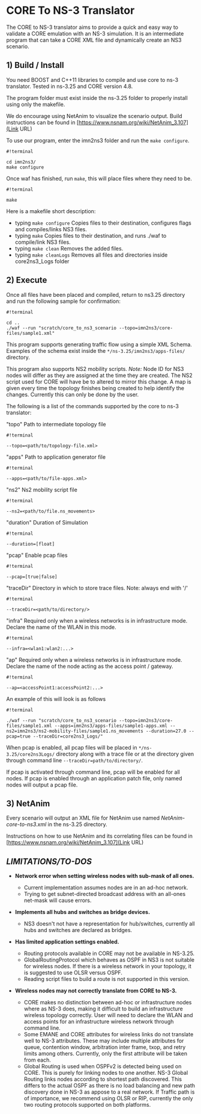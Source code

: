 # CORE To NS-3 Translator #
The CORE to NS-3 translator aims to provide a quick and easy way to validate a CORE emulation with an NS-3 simulation. 
It is an intermediate program that can take a CORE XML file and dynamically create an NS3 scenario.

## 1) Build / Install ##

You need BOOST and C++11 libraries to compile and use core to ns-3 translator.
Tested in ns-3.25 and CORE version 4.8.

The program folder must exist inside the ns-3.25 folder to properly install using only the makefile.

We do encourage using NetAnim to visualize the scenario output. Build instructions can be found in
[https://www.nsnam.org/wiki/NetAnim_3.107](Link URL)

To use our program, enter the imn2ns3 folder and run the `make configure`.

```
#!terminal

cd imn2ns3/
make configure
```


Once waf has finished, run `make`, this will place files where they need to be.
```
#!terminal

make
```

Here is a makefile short description:
 
* typing `make configure` Copies files to their destination, configures flags and compiles/links NS3 files.
* typing `make`           Copies files to their destination, and runs ./waf to compile/link NS3 files.
* typing `make clean`     Removes <some of> the added files.
* typing `make cleanLogs` Removes all files and directories inside core2ns3_Logs folder

## 2) Execute ##

Once all files have been placed and compiled, return to ns3.25 directory and run
the following sample for confirmation:

```
#!terminal

cd ..
./waf --run "scratch/core_to_ns3_scenario --topo=imn2ns3/core-files/sample1.xml"
```

This program supports generating traffic flow using a simple XML Schema.
Examples of the schema exist inside the `*/ns-3.25/imn2ns3/apps-files/` directory.

This program also supports NS2 mobility scripts.
*Note:* Node ID for NS3 nodes will differ as they are assigned at the time  they are
created. The NS2 script used for CORE will have be to altered to mirror this change.
A map is given every time the topology finishes being created to help identify the changes.
Currently this can only be done by the user.

The following is a list of the commands supported by the core to ns-3 translator:

"topo" Path to intermediate topology file

```
#!terminal

--topo=<path/to/topology-file.xml>
```

"apps" Path to application generator file

```
#!terminal

--apps=<path/to/file-apps.xml>
```

"ns2" Ns2 mobility script file

```
#!terminal

--ns2=<path/to/file.ns_movements>
```

"duration" Duration of Simulation

```
#!terminal

--duration=[float]
```

"pcap" Enable pcap files

```
#!terminal

--pcap=[true|false]
```

"traceDir" Directory in which to store trace files. Note: always end with '/'

```
#!terminal

--traceDir=<path/to/directory/>
```

"infra" Required only when a wireless networks is in infrastructure mode.
        Declare the name of the WLAN in this mode.
```
#!terminal

--infra=<wlan1:wlan2:...>
```

"ap" Required only when a wireless networks is in infrastructure mode.
     Declare the name of the node acting as the access point / gateway.
```
#!terminal

--ap=<accessPoint1:accessPoint2:...>
```


An example of this will look is as follows
```
#!terminal

./waf --run "scratch/core_to_ns3_scenario --topo=imn2ns3/core-files/sample1.xml --apps=imn2ns3/apps-files/sample1-apps.xml --ns2=imn2ns3/ns2-mobility-files/sample1.ns_movements --duration=27.0 --pcap=true --traceDir=core2ns3_Logs/"
```

When pcap is enabled, all pcap files will be placed in `*/ns-3.25/core2ns3Logs/` directory along with a trace file 
or at the directory given through command line `--traceDir=path/to/directory/`.

If pcap is activated through command line, pcap will be enabled for all nodes.
If pcap is enabled through an application patch file, only named nodes will output a pcap file.

## 3) NetAnim ##

Every scenario will output an XML file for NetAnim use named *NetAnim-core-to-ns3.xml* in the ns-3.25 directory.

Instructions on how to use NetAnim and its correlating files can be found in 
[https://www.nsnam.org/wiki/NetAnim_3.107](Link URL)

## ***LIMITATIONS/TO-DOS*** ##

* **Network error when setting wireless nodes with sub-mask of all ones.**
    - Current implementation assumes nodes are in an ad-hoc network.
    - Trying to get subnet-directed broadcast address with an all-ones net-mask will
      cause errors.

* **Implements all hubs and switches as bridge devices.**
    - NS3 doesn't not have a representation for hub/switches, currently
      all hubs and switches are declared as bridges.

* **Has limited application settings enabled.**
    - Routing protocols available in CORE may not be available in NS-3.25.
    - GlobalRoutingProtocol which behaves as OSPF in NS3 is not suitable for wireless
      nodes. If there is a wireless network in your topology, it is suggested to use OLSR
      versus OSPF.
    - Reading script files to build a route is not supported in this version.

* **Wireless nodes may not correctly translate from CORE to NS-3.**
    - CORE makes no distinction between ad-hoc or infrastructure nodes where as
      NS-3 does, making it difficult to build an infrastructure wireless topology correctly.
      User will need to declare the WLAN and access points for an infrastructure wireless 
      network through command line.
    - Some EMANE and CORE attributes for wireless links do not translate well to NS-3
      attributes. These may include multiple attributes for queue, contention window,
      arbitration inter frame, txop, and retry limits among others. Currently, only the 
      first attribute will be taken from each.
    - Global Routing is used when OSPFv2 is detected being used on CORE. This is purely for
      linking nodes to one another. NS-3 Global Routing links nodes according to shortest path
      discovered. This differs to the actual OSPF as there is no load balancing and new path
      discovery done in NS-3 as appose to a real network. If Traffic path is of importance,
      we recommend using OLSR or RIP, currently the only two routing protocols supported on
      both platforms.